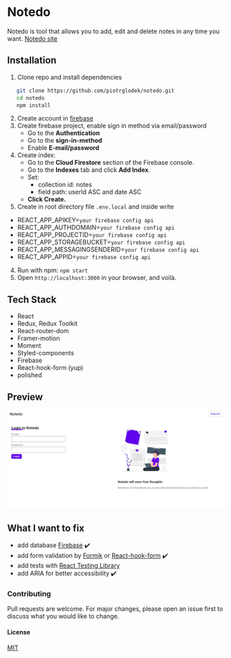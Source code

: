 # Notedo

Notedo is tool that allows you to add, edit and delete notes in any time you want.
[Notedo site](https://notedo.netlify.app/)

## Installation

1. Clone repo and install dependencies

```bash
   git clone https://github.com/piotrglodek/notedo.git
   cd notedo
   npm install

```

2. Create account in [firebase](http://firebase.google.com/)
3. Create firebase project, enable sign in method via email/password
   - Go to the <b>Authentication</b>
   - Go to the <b>sign-in-method</b>
   - Enable <b>E-mail/password</b>
4. Create index:
   - Go to the <b>Cloud Firestore</b> section of the Firebase console.
   - Go to the <b>Indexes</b> tab and click <b>Add Index</b>.
   - Set:
     - collection id: notes
     - field path: userId ASC and date ASC
   - <b>Click Create.</b>
5. Create in root directory file `.env.local` and inside write

- REACT_APP_APIKEY=`your firebase config api`
- REACT_APP_AUTHDOMAIN=`your firebase config api`
- REACT_APP_PROJECTID=`your firebase config api`
- REACT_APP_STORAGEBUCKET=`your firebase config api`
- REACT_APP_MESSAGINGSENDERID=`your firebase config api`
- REACT_APP_APPID=`your firebase config api`

4. Run with npm: `npm start`
5. Open `http://localhost:3000` in your browser, and voilà.

## Tech Stack

- React
- Redux, Redux Toolkit
- React-router-dom
- Framer-motion
- Moment
- Styled-components
- Firebase
- React-hook-form (yup)
- polished

## Preview

![Notedo desktop](./notedo.png)

## What I want to fix

- add database [Firebase](https://firebase.google.com) ✔️
- add form validation by [Formik](https://formik.org) or [React-hook-form](https://react-hook-form.com/) ✔️
- add tests with [React Testing Library](https://testing-library.com/docs/react-testing-library/intro)
- add ARIA for better accessibility ✔️

### Contributing

Pull requests are welcome. For major changes, please open an issue first to discuss what you would like to change.

#### License

[MIT](https://choosealicense.com/licenses/mit/)
